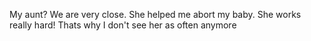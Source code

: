 My aunt? We are very close. She helped me abort my baby. She works really hard! Thats why I don't see her as often anymore